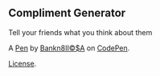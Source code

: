Compliment Generator
--------------------
Tell your friends what you think about them

A [Pen](https://codepen.io/barionleg/pen/bGPQBqQ) by [Bankn8II©$A](https://codepen.io/barionleg) on [CodePen](https://codepen.io).

[License](https://codepen.io/license/pen/bGPQBqQ).
